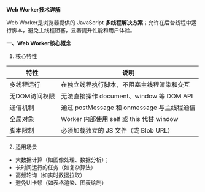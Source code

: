 **Web Worker技术详解**

Web Worker是浏览器提供的 JavaScript **多线程解决方案**；允许在后台线程中运行脚本，避免主线程阻塞，显著提升性能和用户体验。

**一、Web Worker核心概念**

1. 核心特性

| 特性	| 说明
|-------|-------
| 多线程运行	| 在独立线程执行脚本，不阻塞主线程渲染和交互
| 无DOM访问权限	| 无法直接操作 document、window 等 DOM API
| 通信机制	| 通过 postMessage 和 onmessage 与主线程通信
| 全局对象	| Worker 内部使用 self 或 this 代替 window
| 脚本限制	| 必须加载独立的 JS 文件（或 Blob URL）

2. 适用场景
- 大数据计算（如图像处理、数据分析）；
- 长时间运行的任务（如复杂算法）
- 高频轮询（如实时数据拉取）
- 避免UI卡顿（如表格渲染、图表绘制）

